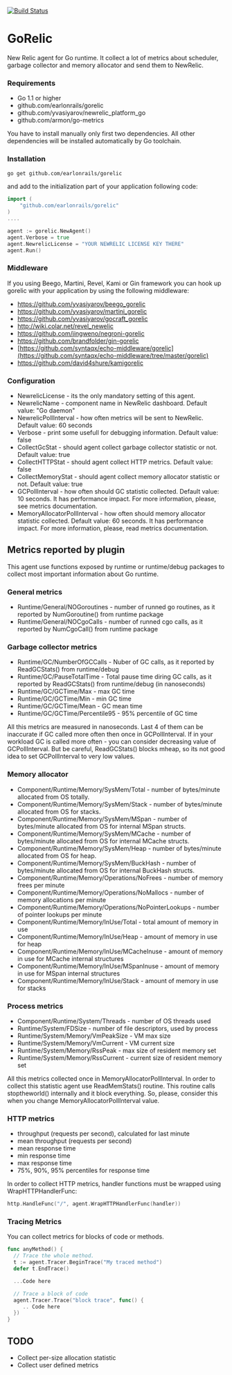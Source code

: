 [![Build Status](https://travis-ci.org/earlonrails/gorelic.png)](https://travis-ci.org/earlonrails/gorelic)

# GoRelic

New Relic agent for Go runtime. It collect a lot of metrics about scheduler, garbage collector and memory allocator and
send them to NewRelic.

### Requirements
- Go 1.1 or higher
- github.com/earlonrails/gorelic
- github.com/yvasiyarov/newrelic_platform_go
- github.com/armon/go-metrics

You have to install manually only first two dependencies. All other dependencies will be installed automatically
by Go toolchain.

### Installation
```bash
go get github.com/earlonrails/gorelic
```
and add to the initialization part of your application following code:
```go
import (
    "github.com/earlonrails/gorelic"
)
....

agent := gorelic.NewAgent()
agent.Verbose = true
agent.NewrelicLicense = "YOUR NEWRELIC LICENSE KEY THERE"
agent.Run()

```

### Middleware
If you using Beego, Martini, Revel, Kami or Gin framework you can hook up gorelic with your application by using the following middleware:
- https://github.com/yvasiyarov/beego_gorelic
- https://github.com/yvasiyarov/martini_gorelic
- https://github.com/yvasiyarov/gocraft_gorelic
- http://wiki.colar.net/revel_newelic
- https://github.com/jingweno/negroni-gorelic
- https://github.com/brandfolder/gin-gorelic
- [https://github.com/syntaqx/echo-middleware/gorelic](https://github.com/syntaqx/echo-middleware/tree/master/gorelic)
- https://github.com/david4shure/kamigorelic

### Configuration
- NewrelicLicense - its the only mandatory setting of this agent.
- NewrelicName - component name in NewRelic dashboard. Default value: "Go daemon"
- NewrelicPollInterval - how often metrics will be sent to NewRelic. Default value: 60 seconds
- Verbose - print some usefull for debugging information. Default value: false
- CollectGcStat - should agent collect garbage collector statistic or not. Default value: true
- CollectHTTPStat - should agent collect HTTP metrics. Default value: false
- CollectMemoryStat - should agent collect memory allocator statistic or not. Default value: true
- GCPollInterval - how often should GC statistic collected. Default value: 10 seconds. It has performance impact. For more information, please, see metrics documentation.
- MemoryAllocatorPollInterval - how often should memory allocator statistic collected. Default value: 60 seconds. It has performance impact. For more information, please, read metrics documentation.


## Metrics reported by plugin
This agent use functions exposed by runtime or runtime/debug packages to collect most important information about Go runtime.

### General metrics
- Runtime/General/NOGoroutines - number of runned go routines, as it reported by NumGoroutine() from runtime package
- Runtime/General/NOCgoCalls - number of runned cgo calls, as it reported by NumCgoCall() from runtime package

### Garbage collector metrics
- Runtime/GC/NumberOfGCCalls - Nuber of GC calls, as it reported by ReadGCStats() from runtime/debug
- Runtime/GC/PauseTotalTime - Total pause time diring GC calls, as it reported by ReadGCStats() from runtime/debug (in nanoseconds)
- Runtime/GC/GCTime/Max - max GC time
- Runtime/GC/GCTime/Min - min GC time
- Runtime/GC/GCTime/Mean - GC mean time
- Runtime/GC/GCTime/Percentile95 - 95% percentile of GC time

All this metrics are measured in nanoseconds. Last 4 of them can be inaccurate if GC called more often then once in GCPollInterval.
If in your workload GC is called more often - you can consider decreasing value of GCPollInterval.
But be careful, ReadGCStats() blocks mheap, so its not good idea to set GCPollInterval to very low values.

### Memory allocator
- Component/Runtime/Memory/SysMem/Total - number of bytes/minute allocated from OS totally.
- Component/Runtime/Memory/SysMem/Stack - number of bytes/minute allocated from OS for stacks.
- Component/Runtime/Memory/SysMem/MSpan - number of bytes/minute allocated from OS for internal MSpan structs.
- Component/Runtime/Memory/SysMem/MCache - number of bytes/minute allocated from OS for internal MCache structs.
- Component/Runtime/Memory/SysMem/Heap - number of bytes/minute allocated from OS for heap.
- Component/Runtime/Memory/SysMem/BuckHash - number of bytes/minute allocated from OS for internal BuckHash structs.
- Component/Runtime/Memory/Operations/NoFrees - number of memory frees per minute
- Component/Runtime/Memory/Operations/NoMallocs - number of memory allocations per minute
- Component/Runtime/Memory/Operations/NoPointerLookups - number of pointer lookups per minute
- Component/Runtime/Memory/InUse/Total - total amount of memory in use
- Component/Runtime/Memory/InUse/Heap - amount of memory in use for heap
- Component/Runtime/Memory/InUse/MCacheInuse - amount of memory in use for MCache internal structures
- Component/Runtime/Memory/InUse/MSpanInuse - amount of memory in use for MSpan internal structures
- Component/Runtime/Memory/InUse/Stack - amount of memory in use for stacks

### Process metrics
- Component/Runtime/System/Threads - number of OS threads used
- Runtime/System/FDSize - number of file descriptors, used by process
- Runtime/System/Memory/VmPeakSize - VM max size
- Runtime/System/Memory/VmCurrent  - VM current size
- Runtime/System/Memory/RssPeak    - max size of resident memory set
- Runtime/System/Memory/RssCurrent - current size of resident memory set

All this metrics collected once in MemoryAllocatorPollInterval. In order to collect this statistic agent use ReadMemStats() routine.
This routine calls stoptheworld() internally and it block everything. So, please, consider this when you change MemoryAllocatorPollInterval value.

### HTTP metrics
- throughput (requests per second), calculated for last minute
- mean throughput (requests per second)
- mean response time
- min response time
- max response time
- 75%, 90%, 95% percentiles for response time


In order to collect HTTP metrics, handler functions must be wrapped using WrapHTTPHandlerFunc:

```go
http.HandleFunc("/", agent.WrapHTTPHandlerFunc(handler))
```
### Tracing Metrics
You can collect metrics for blocks of code or methods.
```go
func anyMethod() {
  // Trace the whole method.
  t := agent.Tracer.BeginTrace("My traced method")
  defer t.EndTrace()

  ...Code here

  // Trace a block of code
  agent.Tracer.Trace("block trace", func() {
     .. Code here
  })
}
```
## TODO
- Collect per-size allocation statistic
- Collect user defined metrics

